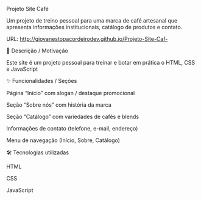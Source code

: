 Projeto Site Café

Um projeto de treino pessoal para uma marca de café artesanal que apresenta informações institucionais, catálogo de produtos e contato.

URL: http://giovanestopacordeirodev.github.io/Projeto-Site-Caf-

📝 Descrição / Motivação

Este site é um projeto pessoal para treinar e botar em prática o HTML, CSS e JavaScript

✨ Funcionalidades / Seções

Página “Início” com slogan / destaque promocional

Seção “Sobre nós” com história da marca

Seção “Catálogo” com variedades de cafés e blends

Informações de contato (telefone, e-mail, endereço)

Menu de navegação (Início, Sobre, Catálogo)

🛠 Tecnologias utilizadas

HTML

CSS

JavaScript
